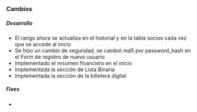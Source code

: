 <h3>Cambios</h3>
<h5>Desarrollo</h5>
<ul>
    <li>El rango ahora se actualiza en el historial y en la tabla socios cada vez que se accede al inicio</li>
    <li>Se hizo un cambio de seguridad, se cambió md5 por password_hash en el Form de registro de nuevo usuario</li>
    <li>Implementado el resúmen financiero en el inicio</li>
    <li>Implementada la sección de Lista Binaria</li>
    <li>Implementada la sección de la billetera digital</li>
</ul>

<h5>Fixes</h5>
<ul>
<li></li>
</ul>